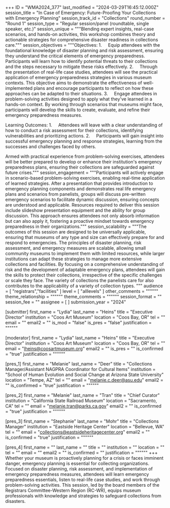 +++
ID = "WMA2024_377"
last_modified = "2024-03-29T16:45:12.000Z"
session_title = "In Case of Emergency: Future-Proofing Your Collections with Emergency Planning"
session_track_id = "Collections"
round_number = "Round 1"
session_type = "Regular session/panel (roundtable, single speaker, etc.)"
session_unique = """Blending expert insights, real-case scenarios, and hands-on activities, this workshop combines theory and actionable strategies for comprehensive disaster readiness in collections care."""
session_objectives = """Objectives:
1.     Equip attendees with the foundational knowledge of disaster planning and risk assessment, ensuring they understand the critical elements of emergency preparedness. Participants will learn how to identify potential threats to their collections and the steps necessary to mitigate these risks effectively.
2.     Through the presentation of real-life case studies, attendees will see the practical application of emergency preparedness strategies in various museum contexts. This objective aims to demonstrate the effectiveness of well-implemented plans and encourage participants to reflect on how these approaches can be adapted to their situations.
3.     Engage attendees in problem-solving activities designed to apply what they've learned in a hands-on context. By working through scenarios that museums might face, participants will develop the skills to create, evaluate, and refine their emergency preparedness measures.

Learning Outcomes:
1.     Attendees will leave with a clear understanding of how to conduct a risk assessment for their collections, identifying vulnerabilities and prioritizing actions.
2.     Participants will gain insight into successful emergency planning and response strategies, learning from the successes and challenges faced by others.

Armed with practical experience from problem-solving exercises, attendees will be better prepared to develop or enhance their institution's emergency preparedness plans, ensuring their collections are safeguarded against future crises."""
session_engagement = """Participants will actively engage in scenario-based problem-solving exercises, enabling real-time application of learned strategies. After a presentation that provides introduction to emergency planning components and demonstrates real life emergency plans and scenarios from panelists, groups will discuss pre-written emergency scenarios to facilitate dynamic discussion, ensuring concepts are understood and applicable. Resources required to deliver this session include slideshow presentation equipment and the ability for group discussion. This approach ensures attendees not only absorb information but can also apply it, fostering a proactive mindset towards emergency preparedness in their organizations."""
session_scalability = """The outcomes of this session are designed to be universally applicable, ensuring that museums of any type and size can effectively prepare for and respond to emergencies. The principles of disaster planning, risk assessment, and emergency measures are scalable, allowing small community museums to implement them with limited resources, while larger institutions can adapt these strategies to manage more extensive collections and facilities. By focusing on a comprehensive understanding of risk and the development of adaptable emergency plans, attendees will gain the skills to protect their collections, irrespective of the specific challenges or scale they face. The variety of collections the panelists care for also contributes to the applicability of a variety of collection types.
"""
audience = [ "registrars","facilities" ]
level = [ "alllevels" ]
other_comments = """"""
theme_relationship = """"""
theme_comments = """"""
session_format = ""
session_fee = ""
assignee = [  ]
submission_year = "2024"

[submitter]
first_name = "Lydia"
last_name = "Heins"
title = "Executive Director"
institution = "Coos Art Museum"
location = "Coos Bay, OR"
tel = ""
email = ""
email2 = ""
is_mod = "false"
is_pres = "false"
justification = """"""

[moderator]
first_name = "Lydia"
last_name = "Heins"
title = "Executive Director"
institution = "Coos Art Museum"
location = "Coos Bay, OR"
tel = ""
email = "lheins@coosartmuseum.org"
email2 = ""
is_pres = ""
is_confirmed = "true"
justification = """"""

[pres_1]
first_name = "Melanie"
last_name = "Deer"
title = "Collections Manager/Assistant NAGPRA Coordinator for Cultural Items"
institution = "School of Human Evolution and Social Change at Arizona State University"
location = "Tempe, AZ"
tel = ""
email = "melanie.c.deer@asu.edu"
email2 = ""
is_confirmed = "true"
justification = """"""

[pres_2]
first_name = "Melanie"
last_name = "Tran"
title = "Chief Curator"
institution = "California State Railroad Museum"
location = "Sacramento, CA"
tel = ""
email = "melanie.tran@parks.ca.gov"
email2 = ""
is_confirmed = "true"
justification = """"""

[pres_3]
first_name = "Stephanie"
last_name = "Mohr"
title = "Collections Manager"
institution = "Eastside Heritage Center"
location = "Bellevue, WA"
tel = ""
email = "collections@eastsideheritagecenter.org"
email2 = ""
is_confirmed = "true"
justification = """"""

[pres_4]
first_name = ""
last_name = ""
title = ""
institution = ""
location = ""
tel = ""
email = ""
email2 = ""
is_confirmed = ""
justification = """"""
+++
Whether your museum is proactively planning for a crisis or faces imminent danger, emergency planning is essential for collecting organizations. Focused on disaster planning, risk assessment, and implementation of emergency preparedness measures, attendees will learn emergency preparedness essentials, listen to real-life case studies, and work through problem-solving activities. This session, led by the board members of the Registrars Committee-Western Region (RC-WR), equips museum professionals with knowledge and strategies to safeguard collections from disasters.
